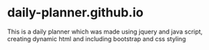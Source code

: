 # daily-planner.github.io
This is a daily planner which was made using jquery and java script, creating dynamic html and including bootstrap and css styling 
